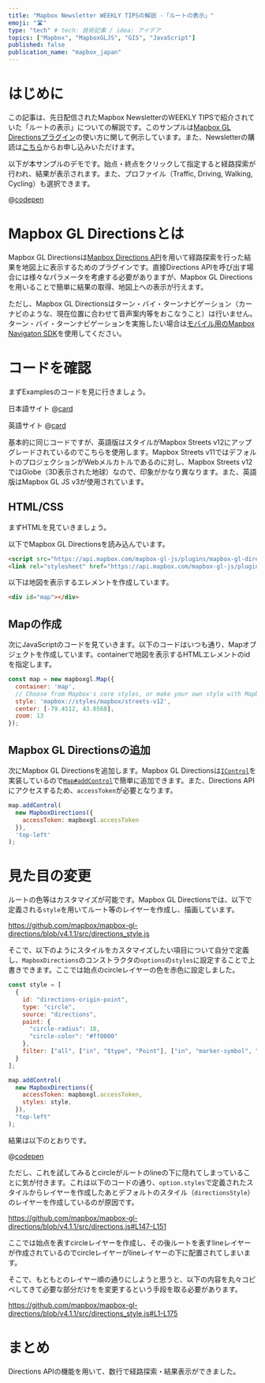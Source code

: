 ```yaml
---
title: "Mapbox Newsletter WEEKLY TIPSの解説 -「ルートの表示」"
emoji: "🛣️"
type: "tech" # tech: 技術記事 / idea: アイデア
topics: ["Mapbox", "MapboxGLJS", "GIS", "JavaScript"]
published: false
publication_name: "mapbox_japan"
---
```


# はじめに

この記事は、先日配信されたMapbox NewsletterのWEEKLY TIPSで紹介されていた「ルートの表示」についての解説です。このサンプルは[Mapbox GL Directionsプラグイン](https://github.com/mapbox/mapbox-gl-directions)の使い方に関して例示しています。また、Newsletterの購読は[こちら](https://www.mapbox.jp/blog?#:~:text=%E3%83%8B%E3%83%A5%E3%83%BC%E3%82%B9%E3%83%AC%E3%82%BF%E3%83%BC%E3%82%92%E8%B3%BC%E8%AA%AD)からお申し込みいただけます。

以下が本サンプルのデモです。始点・終点をクリックして指定すると経路探索が行われ、結果が表示されます。また、プロファイル（Traffic, Driving, Walking, Cycling）も選択できます。

@[codepen](https://codepen.io/OttyLab/pen/RwvmVEJ)


# Mapbox GL Directionsとは

Mapbox GL Directionsは[Mapbox Directions API](https://docs.mapbox.com/api/navigation/directions/)を用いて経路探索を行った結果を地図上に表示するためのプラグインです。直接Directions APIを呼び出す場合には様々なパラメータを考慮する必要がありますが、Mapbox GL Directionsを用いることで簡単に結果の取得、地図上への表示が行えます。

ただし、Mapbox GL Directionsはターン・バイ・ターンナビゲーション（カーナビのような、現在位置に合わせて音声案内等をおこなうこと）は行いません。ターン・バイ・ターンナビゲーションを実施したい場合は[モバイル用のMapbox Navigaton SDK](https://www.mapbox.com/navigation-sdk)を使用してください。


# コードを確認

まずExamplesのコードを見に行きましょう。

日本語サイト
@[card](https://docs.mapbox.com/jp/mapbox-gl-js/example/mapbox-gl-directions/)

英語サイト
@[card](https://docs.mapbox.com/mapbox-gl-js/example/mapbox-gl-directions/)

基本的に同じコードですが、英語版はスタイルがMapbox Streets v12にアップグレードされているのでこちらを使用します。Mapbox Streets v11ではデフォルトのプロジェクションがWebメルカトルであるのに対し、Mapbox Streets v12ではGlobe（3D表示された地球）なので、印象がかなり異なります。また、英語版はMapbox GL JS v3が使用されています。


## HTML/CSS

まずHTMLを見ていきましょう。

以下でMapbox GL Directionsを読み込んでいます。
```HTML
<script src="https://api.mapbox.com/mapbox-gl-js/plugins/mapbox-gl-directions/v4.1.1/mapbox-gl-directions.js"></script>
<link rel="stylesheet" href="https://api.mapbox.com/mapbox-gl-js/plugins/mapbox-gl-directions/v4.1.1/mapbox-gl-directions.css" type="text/css">
```

以下は地図を表示するエレメントを作成しています。
```HTML
<div id="map"></div>
```

## Mapの作成

次にJavaScriptのコードを見ていきます。以下のコードはいつも通り、Mapオブジェクトを作成しています。containerで地図を表示するHTMLエレメントのidを指定します。

```JavaScript
const map = new mapboxgl.Map({
  container: 'map',
  // Choose from Mapbox's core styles, or make your own style with Mapbox Studio
  style: 'mapbox://styles/mapbox/streets-v12',
  center: [-79.4512, 43.6568],
  zoom: 13
});
```

## Mapbox GL Directionsの追加

次にMapbox GL Directionsを追加します。Mapbox GL Directionsは[`IControl`](https://docs.mapbox.com/mapbox-gl-js/api/markers/#icontrol)を実装しているので[`Map#addControl`](https://docs.mapbox.com/mapbox-gl-js/api/map/#map#addcontrol)で簡単に追加できます。また、Directions APIにアクセスするため、`accessToken`が必要となります。

```JavaScript
map.addControl(
  new MapboxDirections({
    accessToken: mapboxgl.accessToken
  }),
  'top-left'
);
```

# 見た目の変更
ルートの色等はカスタマイズが可能です。Mapbox GL Directionsでは、以下で定義される`style`を用いてルート等のレイヤーを作成し、描画しています。

https://github.com/mapbox/mapbox-gl-directions/blob/v4.1.1/src/directions_style.js

そこで、以下のようにスタイルをカスタマイズしたい項目について自分で定義し、`MapboxDirections`のコンストラクタの`options`の`styles`に設定することで上書きできます。ここでは始点のcircleレイヤーの色を赤色に設定しました。

```JavaScript
const style = [
  {
    id: "directions-origin-point",
    type: "circle",
    source: "directions",
    paint: {
      "circle-radius": 18,
      "circle-color": "#ff0000"
    },
    filter: ["all", ["in", "$type", "Point"], ["in", "marker-symbol", "A"]]
  }
];

map.addControl(
  new MapboxDirections({
    accessToken: mapboxgl.accessToken,
    styles: style,
  }),
  "top-left"
);
```

結果は以下のとおりです。

@[codepen](https://codepen.io/OttyLab/pen/ZEwNymX)

ただし、これを試してみるとcircleがルートのlineの下に隠れてしまっていることに気が付きます。これは以下のコードの通り、`option.styles`で定義されたスタイルからレイヤーを作成したあとデフォルトのスタイル（`directionsStyle`）のレイヤーを作成しているのが原因です。

https://github.com/mapbox/mapbox-gl-directions/blob/v4.1.1/src/directions.js#L147-L151

ここでは始点を表すcircleレイヤーを作成し、その後ルートを表すlineレイヤーが作成されているのでcircleレイヤーがlineレイヤーの下に配置されてしまいます。

そこで、もともとのレイヤー順の通りにしようと思うと、以下の内容を丸々コピペしてきて必要な部分だけをを変更するという手段を取る必要があります。

https://github.com/mapbox/mapbox-gl-directions/blob/v4.1.1/src/directions_style.js#L1-L175


# まとめ
Directions APIの機能を用いて、数行で経路探索・結果表示ができました。
